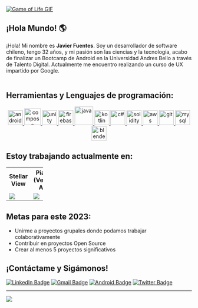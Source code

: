 [![Game of Life GIF](https://media.giphy.com/media/NSJOVcuMZ5hkS1oMTc/giphy.gif)](https://github.com/JavFuentes/Juego-de-la-vida-de-Conway)

## ¡Hola Mundo! 🌎
¡Hola! Mi nombre es **Javier Fuentes**. Soy un desarrollador de software chileno, tengo 32 años, y mi pasión son las ciencias y la tecnología, acabo de finalizar un Bootcamp de Android en la Universidad Andres Bello a través de Talento Digital. Actualmente me encuentro realizando un curso de UX impartido por Google. <br><br>


## Herramientas y Lenguajes de programación:
<p align="center"> 
  <a href="https://www.android.com" target="_blank"> <img src="https://user-images.githubusercontent.com/122236197/234497893-4893b87a-295f-41b5-875c-4392376302e9.png" alt="android" width="40" height="40"/> </a>
  <a href="https://android-developers.googleblog.com/2020/08/announcing-jetpack-compose-alpha.html" target="_blank"> <img src="https://i.ibb.co/T2vVbhB/jetpack-compose-icon-RGB.png" alt="compose" width="45" height="45"/> </a>  
  <a href="https://unity.com" target="_blank"> <img src="https://user-images.githubusercontent.com/122236197/234498787-1f3f1c1b-95bc-4172-9314-2c40de981866.png" alt="unity" width="40" height="40"/> </a>
  <a href="https://firebase.google.com" target="_blank"> <img src="https://user-images.githubusercontent.com/122236197/234500069-ff044ca4-11d0-4fa3-994a-203f4be6d9eb.png" alt="firebase" width="40" height="40"/> </a>  
  <a href="https://www.java.com" target="_blank"> <img src="https://user-images.githubusercontent.com/122236197/234495654-a61fb9df-5f9e-483e-8c06-8bd9eabd710d.png"       alt="java" width="50" height="50"/> </a>
  <a href="https://kotlinlang.org" target="_blank"> <img src="https://user-images.githubusercontent.com/122236197/234496180-d3aba335-6cdd-4d37-af1e-ad5e29009bb4.png" alt="kotlin" width="40" height="40"/> </a>  
  <a href="https://learn.microsoft.com/es-es/dotnet/csharp/tour-of-csharp/" target="_blank"> <img src="https://user-images.githubusercontent.com/122236197/234499356-ad4b3416-59f6-4b38-aa11-d602c0997c25.png" alt="c#" width="40" height="40"/> </a>    
  <a href="https://docs.soliditylang.org" target="_blank"> <img src="https://user-images.githubusercontent.com/122236197/234501509-83d8ed64-f600-415d-b630-56ede636d1fc.png" alt="solidity" width="40" height="40"/> </a>
  <a href="https://aws.amazon.com" target="_blank"> <img src="https://user-images.githubusercontent.com/122236197/234502421-40c0d9a1-c91e-44a8-92cc-7d573d7b8492.png" alt="aws" width="40" height="40"/> </a>
  <a href="https://git-scm.com" target="_blank"> <img src="https://user-images.githubusercontent.com/122236197/234499665-57fa0e14-9e14-48bd-a009-5a259966fde3.png" alt="git" width="40" height="40"/> </a>
  <a href="https://www.mysql.com" target="_blank"> <img src="https://user-images.githubusercontent.com/122236197/234503669-4c863bee-af9d-466b-a893-764cb0dd1f22.png" alt="mysql" width="40" height="40"/> </a>  
  <a href="https://www.blender.org" target="_blank"> <img src="https://github.com/JavFuentes/JavFuentes/assets/122236197/811a7652-a3d6-46b5-b4b9-24d17cb96737" alt="blender" width="40" height="40"/> </a> 
	
</p>

## Estoy trabajando actualmente en:

<table style="width:100; table-layout:fixed">
  <tr>
    <th>Stellar View</th>
    <th>Pianeti (Versión Alfa)</th>
    <th>Paws on th Pavement</th>
  </tr>
  <tr>
    <td>
		<a href="#">
			<img src="https://i.ibb.co/qCvtBJv/stellarview-github.png" />		
		</a>
	</td>
    <td>
		<a href="https://play.google.com/store/apps/details?id=com.outisproject.Pianeti">
			<img src="https://user-images.githubusercontent.com/122236197/234668073-ea5d80c7-1a65-4363-b005-95b1c7a5847a.png" />
		</a>
	</td>
    <td>
		<a href="https://github.com/JavFuentes/Paws-on-the-Pavement">
			<img src="https://user-images.githubusercontent.com/122236197/236948795-73188b4b-aafc-4142-9d15-aec0f1948d1f.png" />
		</a>
	</td>
  </tr>
</table>

## Metas para este 2023:
 
- Unirme a proyectos grupales donde podamos trabajar colaborativamente
- Contribuir en proyectos Open Source
- Crear al menos 5 proyectos significativos



## ¡Contáctame y Sigámonos!

[![LinkedIn Badge](https://img.shields.io/badge/LinkedIn-0077B5?style=for-the-badge&logo=linkedin&logoColor=white)](https://www.linkedin.com/in/javierfuentesespinosa/)
[![Gmail Badge](https://img.shields.io/badge/Gmail-D14836?style=for-the-badge&logo=gmail&logoColor=white)](mailto:javier.antonio8128@gmail.com)
[![Android Badge](https://img.shields.io/badge/Android-3DDC84?style=for-the-badge&logo=android&logoColor=white)](https://play.google.com/store/apps/dev?id=4760463320218725915)
[![Twitter Badge](https://img.shields.io/badge/Twitter-1DA1F2?style=for-the-badge&logo=twitter&logoColor=white)](https://twitter.com/Outis_Project)


---

![](https://komarev.com/ghpvc/?username=JavFuentes)


